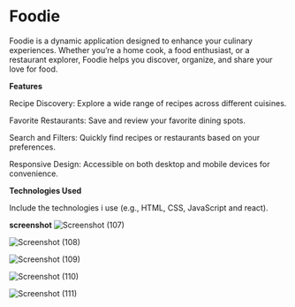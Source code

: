 # Foodie


Foodie is a dynamic application designed to enhance your culinary experiences. Whether you’re a home cook, a food enthusiast, or a restaurant explorer, Foodie helps you discover, organize, and share your love for food.


**Features**


Recipe Discovery: Explore a wide range of recipes across different cuisines.


Favorite Restaurants: Save and review your favorite dining spots.


Search and Filters: Quickly find recipes or restaurants based on your preferences.

Responsive Design: Accessible on both desktop and mobile devices for convenience.


**Technologies Used**


Include the technologies i use (e.g., HTML, CSS, JavaScript and react).

**screenshot**
![Screenshot (107)](https://github.com/user-attachments/assets/5f305628-3b11-4523-b63a-bfe2de09181e)


![Screenshot (108)](https://github.com/user-attachments/assets/614bd2d2-cac5-439e-b07d-fa147a21d681)


![Screenshot (109)](https://github.com/user-attachments/assets/a042c788-ea2a-4e10-8580-a5b4e9d65ab5)


![Screenshot (110)](https://github.com/user-attachments/assets/a5a8167a-f32b-45a7-b3c5-1db3a8b6de49)


![Screenshot (111)](https://github.com/user-attachments/assets/c230e87e-1539-46bc-9056-688a3593348f)
